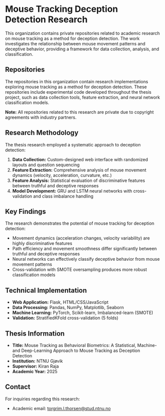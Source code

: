 # Mouse Tracking Deception Detection Research

This organization contains private repositories related to academic research on mouse tracking as a method for deception detection. The work investigates the relationship between mouse movement patterns and deceptive behavior, providing a framework for data collection, analysis, and classification.

## Repositories

The repositories in this organization contain research implementations exploring mouse tracking as a method for deception detection. These repositories include experimental code developed throughout the thesis project, such as data collection tools, feature extraction, and neural network classification models.

**Note:** All repositories related to this research are private due to copyright agreements with industry partners.

## Research Methodology

The thesis research employed a systematic approach to deception detection:

1. **Data Collection:** Custom-designed web interface with randomized layouts and question sequencing
2. **Feature Extraction:** Comprehensive analysis of mouse movement dynamics (velocity, acceleration, curvature, etc.)
3. **Feature Analysis:** Statistical evaluation of discriminative features between truthful and deceptive responses
4. **Model Development:** GRU and LSTM neural networks with cross-validation and class imbalance handling

## Key Findings

The research demonstrates the potential of mouse tracking for deception detection:

- Movement dynamics (acceleration changes, velocity variability) are highly discriminative features
- Path efficiency and movement smoothness differ significantly between truthful and deceptive responses
- Neural networks can effectively classify deceptive behavior from mouse movement patterns
- Cross-validation with SMOTE oversampling produces more robust classification models

## Technical Implementation

- **Web Application:** Flask, HTML/CSS/JavaScript
- **Data Processing:** Pandas, NumPy, Matplotlib, Seaborn
- **Machine Learning:** PyTorch, Scikit-learn, Imbalanced-learn (SMOTE)
- **Validation:** StratifiedKFold cross-validation (5 folds)

## Thesis Information

- **Title:** Mouse Tracking as Behavioral Biometrics: A Statistical, Machine- and Deep-Learning Approach to Mouse Tracking as Deception Detection
- **Institution:** NTNU Gjøvik
- **Supervisor:** Kiran Raja
- **Academic Year:** 2025

## Contact

For inquiries regarding this research:
- Academic email: torgrim.l.thorsen@stud.ntnu.no
